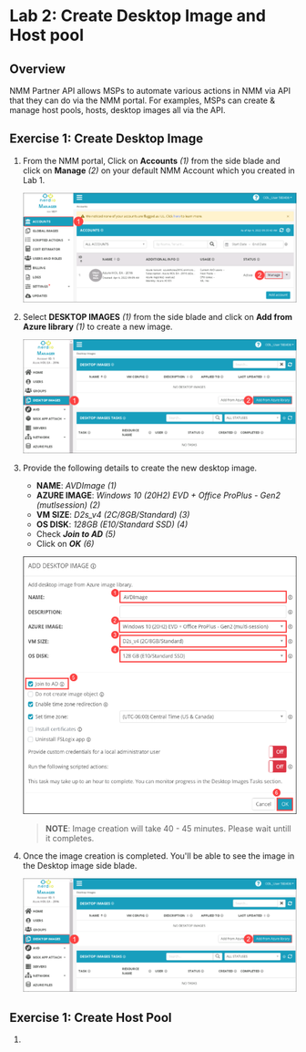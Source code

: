 # Lab 2: Create Desktop Image and Host pool

## **Overview**

NMM Partner API allows MSPs to automate various actions in NMM via API that they can do via the NMM portal. For examples, MSPs can create & manage host pools, hosts, desktop images all via the API.

## Exercise 1: Create Desktop Image

1. From the NMM portal, Click on **Accounts** *(1)* from the side blade and click on **Manage** *(2)* on your default NMM Account which you created in Lab 1.

   ![](media/2s1.png)
   
1. Select **DESKTOP IMAGES** *(1)* from the side blade and click on **Add from Azure library** *(1)* to create a new image.

   ![](media/2s2.png)
   
1. Provide the following details to create the new desktop image.

   - **NAME**: *AVDImage (1)*
   - **AZURE IMAGE**: *Windows 10 (20H2) EVD + Office ProPlus - Gen2 (mutlsession) (2)*
   - **VM SIZE**: *D2s_v4 (2C/8GB/Standard) (3)*
   - **OS DISK**: *128GB (E10/Standard SSD) (4)*
   - Check ***Join to AD*** *(5)*
   - Click on ***OK*** *(6)*

   ![](media/2s3.png)
   
   >**NOTE**: Image creation will take 40 - 45 minutes. Please wait untill it completes.
   
1. Once the image creation is completed. You'll be able to see the image in the Desktop image side blade.

   ![](media/2s2.png)
   
## Exercise 1: Create Host Pool

1. 
   

